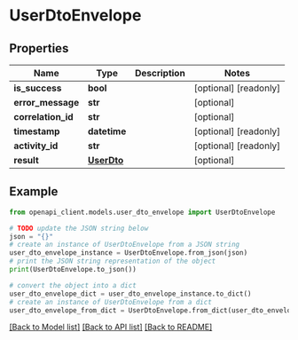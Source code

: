 # UserDtoEnvelope


## Properties

Name | Type | Description | Notes
------------ | ------------- | ------------- | -------------
**is_success** | **bool** |  | [optional] [readonly] 
**error_message** | **str** |  | [optional] 
**correlation_id** | **str** |  | [optional] 
**timestamp** | **datetime** |  | [optional] [readonly] 
**activity_id** | **str** |  | [optional] [readonly] 
**result** | [**UserDto**](UserDto.md) |  | [optional] 

## Example

```python
from openapi_client.models.user_dto_envelope import UserDtoEnvelope

# TODO update the JSON string below
json = "{}"
# create an instance of UserDtoEnvelope from a JSON string
user_dto_envelope_instance = UserDtoEnvelope.from_json(json)
# print the JSON string representation of the object
print(UserDtoEnvelope.to_json())

# convert the object into a dict
user_dto_envelope_dict = user_dto_envelope_instance.to_dict()
# create an instance of UserDtoEnvelope from a dict
user_dto_envelope_from_dict = UserDtoEnvelope.from_dict(user_dto_envelope_dict)
```
[[Back to Model list]](../README.md#documentation-for-models) [[Back to API list]](../README.md#documentation-for-api-endpoints) [[Back to README]](../README.md)


